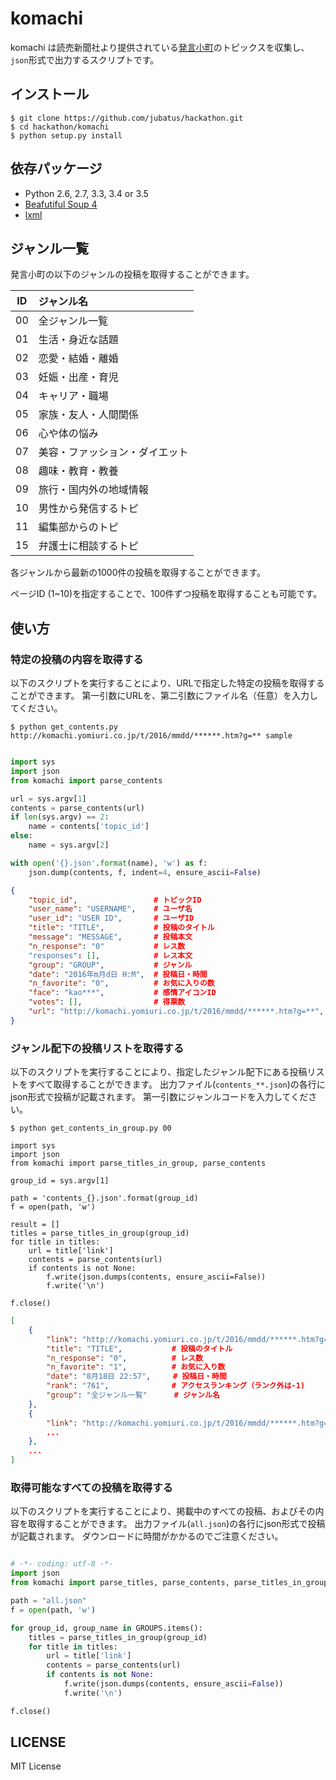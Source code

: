 # komachi

komachi は読売新聞社より提供されている[発言小町](http://komachi.yomiuri.co.jp/)のトピックスを収集し、`json`形式で出力するスクリプトです。

## インストール

```
$ git clone https://github.com/jubatus/hackathon.git
$ cd hackathon/komachi
$ python setup.py install
```

## 依存パッケージ

* Python 2.6, 2.7, 3.3, 3.4 or 3.5
* [Beafutiful Soup 4](https://www.crummy.com/software/BeautifulSoup/bs4/doc)
* [lxml](http://lxml.de/)

## ジャンル一覧

発言小町の以下のジャンルの投稿を取得することができます。

| ID | ジャンル名 |
|:--:|:------------|
| 00 | 全ジャンル一覧 | 
| 01 | 生活・身近な話題 | 
| 02 | 恋愛・結婚・離婚 | 
| 03 | 妊娠・出産・育児 | 
| 04 | キャリア・職場 | 
| 05 | 家族・友人・人間関係 | 
| 06 | 心や体の悩み | 
| 07 | 美容・ファッション・ダイエット | 
| 08 | 趣味・教育・教養 | 
| 09 | 旅行・国内外の地域情報 | 
| 10 | 男性から発信するトピ | 
| 11 | 編集部からのトピ | 
| 15 | 弁護士に相談するトピ |

各ジャンルから最新の1000件の投稿を取得することができます。

ページID (1~10)を指定することで、100件ずつ投稿を取得することも可能です。

## 使い方

### 特定の投稿の内容を取得する

以下のスクリプトを実行することにより、URLで指定した特定の投稿を取得することができます。
第一引数にURLを、第二引数にファイル名（任意）を入力してください。

```
$ python get_contents.py http://komachi.yomiuri.co.jp/t/2016/mmdd/******.htm?g=** sample
```

```python:get_contents.py

import sys
import json
from komachi import parse_contents

url = sys.argv[1]
contents = parse_contents(url)
if len(sys.argv) == 2:
    name = contents['topic_id']
else:
    name = sys.argv[2]

with open('{}.json'.format(name), 'w') as f:
    json.dump(contents, f, indent=4, ensure_ascii=False)

```

```json:contents.json
{
    "topic_id",                 # トピックID
    "user_name": "USERNAME",    # ユーザ名
    "user_id": "USER ID",       # ユーザID
    "title": "TITLE",           # 投稿のタイトル
    "message": "MESSAGE",       # 投稿本文
    "n_response": "0"           # レス数
    "responses": [],            # レス本文
    "group": "GROUP",           # ジャンル
    "date": "2016年m月d日 H:M",  # 投稿日・時間
    "n_favorite": "0",          # お気に入りの数
    "face": "kao***",           # 感情アイコンID
    "votes": [],                # 得票数
    "url": "http://komachi.yomiuri.co.jp/t/2016/mmdd/******.htm?g=**",
}
```

### ジャンル配下の投稿リストを取得する

以下のスクリプトを実行することにより、指定したジャンル配下にある投稿リストをすべて取得することができます。
出力ファイル(`contents_**.json`)の各行にjson形式で投稿が記載されます。
第一引数にジャンルコードを入力してください。

```
$ python get_contents_in_group.py 00
```

```
import sys
import json
from komachi import parse_titles_in_group, parse_contents

group_id = sys.argv[1]

path = 'contents_{}.json'.format(group_id)
f = open(path, 'w')

result = []
titles = parse_titles_in_group(group_id)
for title in titles:
    url = title['link']
    contents = parse_contents(url)
    if contents is not None:
        f.write(json.dumps(contents, ensure_ascii=False))
        f.write('\n')

f.close()
```

```json:contents_list.json
[
    {
        "link": "http://komachi.yomiuri.co.jp/t/2016/mmdd/******.htm?g=**",
        "title": "TITLE",	        # 投稿のタイトル
        "n_response": "0",          # レス数
        "n_favorite": "1",          # お気に入り数
        "date": "8月18日 22:57",     # 投稿日・時間
        "rank": "761",              # アクセスランキング（ランク外は-1)
        "group": "全ジャンル一覧"      # ジャンル名
    },
    {
        "link": "http://komachi.yomiuri.co.jp/t/2016/mmdd/******.htm?g=**",
        ...
    },
    ...
]
```

### 取得可能なすべての投稿を取得する

以下のスクリプトを実行することにより、掲載中のすべての投稿、およびその内容を取得することができます。
出力ファイル(`all.json`)の各行にjson形式で投稿が記載されます。
ダウンロードに時間がかかるのでご注意ください。

``` python:get_all.py

# -*- coding: utf-8 -*-
import json
from komachi import parse_titles, parse_contents, parse_titles_in_group, GROUPS

path = "all.json"
f = open(path, 'w')

for group_id, group_name in GROUPS.items():
    titles = parse_titles_in_group(group_id)
    for title in titles:
        url = title['link']
        contents = parse_contents(url)
        if contents is not None:
            f.write(json.dumps(contents, ensure_ascii=False))
            f.write('\n')

f.close()


```

## LICENSE

MIT License
